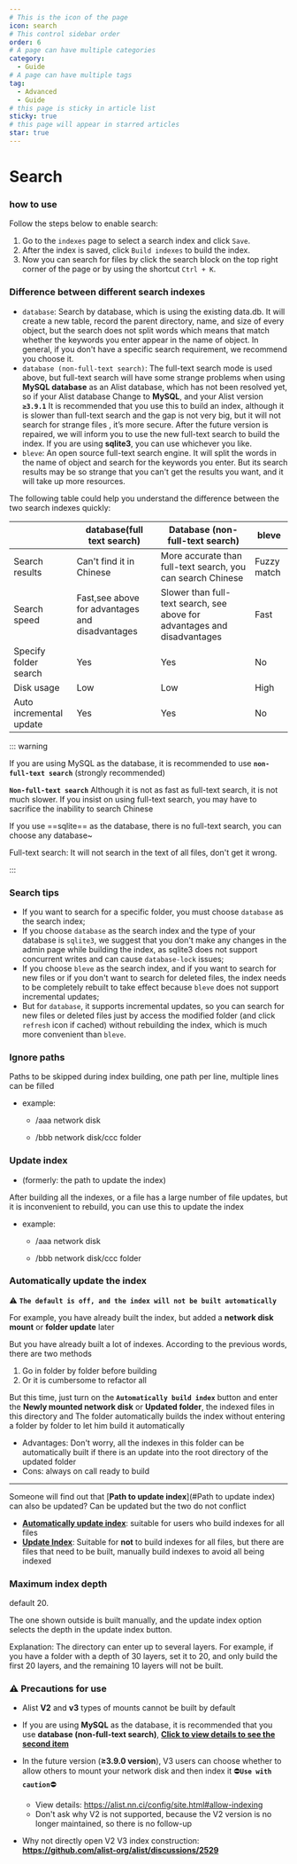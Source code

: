 ```yaml
---
# This is the icon of the page
icon: search
# This control sidebar order
order: 6
# A page can have multiple categories
category:
  - Guide
# A page can have multiple tags
tag:
  - Advanced
  - Guide
# this page is sticky in article list
sticky: true
# this page will appear in starred articles
star: true
---
```


# Search

### **how to use**

Follow the steps below to enable search:

1. Go to the `indexes` page to select a search index and click `Save`.
2. After the index is saved, click `Build indexes` to build the index.
3. Now you can search for files by click the search block on the top right corner of the page or by using the shortcut `Ctrl + K`.

### **Difference between different search indexes**

- `database`: Search by database, which is using the existing data.db. It will create a new table, record the parent directory, name, and size of every object, but the search does not split words which means that match whether the keywords you enter appear in the name of object. In general, if you don't have a specific search requirement, we recommend you choose it.
- `database (non-full-text search)`: The full-text search mode is used above, but full-text search will have some strange problems when using **MySQL database** as an Alist database, which has not been resolved yet, so if your Alist database Change to **MySQL**, and your Alist version **`≥3.9.1`** It is recommended that you use this to build an index, although it is slower than full-text search and the gap is not very big, but it will not search for strange files , it’s more secure. After the future version is repaired, we will inform you to use the new full-text search to build the index. If you are using **sqlite3**, you can use whichever you like.
- `bleve`: An open source full-text search engine. It will split the words in the name of object and search for the keywords you enter. But its search results may be so strange that you can't get the results you want, and it will take up more resources.

The following table could help you understand the difference between the two search indexes quickly:

|                         | database(full text search)                      | Database (non-full-text search)                              | bleve       |
| ----------------------- | ----------------------------------------------- | ------------------------------------------------------------ | ----------- |
| Search results          | Can't find it in Chinese                        | More accurate than full-text search, you can search Chinese  | Fuzzy match |
| Search speed            | Fast,see above for advantages and disadvantages | Slower than full-text search, see above for advantages and disadvantages | Fast        |
| Specify folder search   | Yes                                             | Yes                                                          | No          |
| Disk usage              | Low                                             | Low                                                          | High        |
| Auto incremental update | Yes                                             | Yes                                                          | No          |

::: warning

If you are using MySQL as the database, it is recommended to use **`non-full-text search`** (strongly recommended)

**`Non-full-text search`** Although it is not as fast as full-text search, it is not much slower. If you insist on using full-text search, you may have to sacrifice the inability to search Chinese

If you use ==sqlite== as the database, there is no full-text search, you can choose any database~

Full-text search: It will not search in the text of all files, don't get it wrong.

:::

### **Search tips**

- If you want to search for a specific folder, you must choose `database` as the search index;
- If you choose `database` as the search index and the type of your database is `sqlite3`, we suggest that you don't make any changes in the admin page while building the index, as sqlite3 does not support concurrent writes and can cause `database-lock` issues;
- If you choose `bleve` as the search index, and if you want to search for new files or if you don't want to search for deleted files, the index needs to be completely rebuilt to take effect because `bleve` does not support incremental updates;
- But for `database`, it supports incremental updates, so you can search for new files or deleted files just by access the modified folder (and click `refresh` icon if cached) without rebuilding the index, which is much more convenient than `bleve`.

### **Ignore paths**

Paths to be skipped during index building, one path per line, multiple lines can be filled

- example:
   - /aaa network disk
   
   - /bbb network disk/ccc folder
   

### **Update index**

   - (formerly: the path to update the index)

   After building all the indexes, or a file has a large number of file updates, but it is inconvenient to rebuild, you can use this to update the index

   - example:
   
      - /aaa network disk
     
      - /bbb network disk/ccc folder

   ### **Automatically update the index**

   :warning: **`The default is off, and the index will not be built automatically`**

   For example, you have already built the index, but added a **network disk mount** or **folder update** later

   But you have already built a lot of indexes. According to the previous words, there are two methods

   1. Go in folder by folder before building
   2. Or it is cumbersome to refactor all

   But this time, just turn on the **`Automatically build index`** button and enter the **Newly mounted network disk** or **Updated folder**, the indexed files in this directory and The folder automatically builds the index without entering a folder by folder to let him build it automatically

   - Advantages: Don't worry, all the indexes in this folder can be automatically built if there is an update into the root directory of the updated folder
   - Cons: always on call ready to build

----

   Someone will find out that [**Path to update index**](#Path to update index) can also be updated? Can be updated but the two do not conflict

   - [**Automatically update index**](#automatically-update-the-index): suitable for users who build indexes for all files
   - [**Update Index**](#update-index): Suitable for **not** to build indexes for all files, but there are files that need to be built, manually build indexes to avoid all being indexed

### **Maximum index depth**

default 20.

The one shown outside is built manually, and the update index option selects the depth in the update index button.

Explanation: The directory can enter up to several layers. For example, if you have a folder with a depth of 30 layers, set it to 20, and only build the first 20 layers, and the remaining 10 layers will not be built.

### :warning: **Precautions for use**

- Alist **V2** and **v3** types of mounts cannot be built by default
- If you are using **MySQL** as the database, it is recommended that you use **database (non-full-text search)**, [**Click to view details to see the second item**](#difference-between-different-search-indexes)
- In the future version (**≥3.9.0 version**), V3 users can choose whether to allow others to mount your network disk and then index it :no_entry:**`Use with caution`**:no_entry:
   - View details:  https://alist.nn.ci/config/site.html#allow-indexing
   - Don't ask why V2 is not supported, because the V2 version is no longer maintained, so there is no follow-up

- Why not directly open V2 V3 index construction: **https://github.com/alist-org/alist/discussions/2529**

